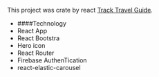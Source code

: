 This project was crate by react
[Track Travel Guide](https://assignment-ten-b5c83.web.app/).

- ####Technology
- React App
- React Bootstra
- Hero icon
- React Router
- Firebase AuthenTication
- react-elastic-carousel
